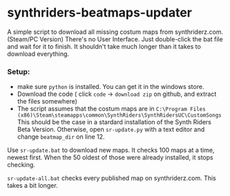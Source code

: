 # synthriders-beatmaps-updater
A simple script to download all missing costum maps from synthriderz.com.(Steam/PC Version)
There's no User Interface. Just double-click the bat file and wait for it to finish.
It shouldn't take much longer than it takes to download everything.

### Setup:
- make sure `python` is installed. You can get it in the windows store.
- Download the code ( click `code` -> `download zip` on github, and extract the files somewhere)
- The script assumes that the costum maps are in `C:\Program Files (x86)\Steam\steamapps\common\SynthRiders\SynthRidersUC\CustomSongs`
  This should be the case in a stardard installation of the Synth Riders Beta Version.
  Otherwise, open `sr-update.py` with a text editor and change `beatmap_dir` on line 12.

Use `sr-update.bat` to download new maps.
It checks 100 maps at a time, newest first. When the 50 oldest of those were already installed, it stops checking.

`sr-update-all.bat` checks every published map on synthriderz.com. This takes a bit longer.
